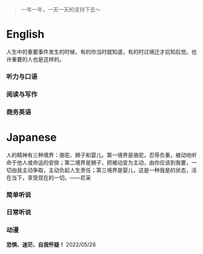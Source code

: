 > 一年一年，一天一天的坚持下去～
# English
  人生中的重要事件发生的时候，有的你当时就知道，有的时过境迁才后知后觉。也许重要的人也是这样的。
### 听力与口语
### 阅读与写作
### 商务英语

# Japanese
  人的精神有三种境界：骆驼、狮子和婴儿。第一境界是骆驼，忍辱负重，被动地听命于他人或命运的安排；第二境界是狮子，把被动变为主动，由你应该到我要，一切由我主动争取，主动负起人生责任；第三境界是婴儿，这是一种我是的状态，活在当下，享受现在的一切。——尼采

### 简单听说
### 日常听说
### 动漫

**恐惧、迷茫、自我怀疑！**
  2022/05/26
